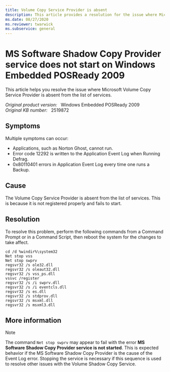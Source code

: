 ```yaml
---
title: Volume Copy Service Provider is absent
description: This article provides a resolution for the issue where Microsoft Volume Copy Service Provider is absent from the list of services.
ms.date: 08/27/2020
ms.reviewer: twarwick
ms.subservice: general
---
```

# MS Software Shadow Copy Provider service does not start on Windows Embedded POSReady 2009

This article helps you resolve the issue where Microsoft Volume Copy Service Provider is absent from the list of services.

_Original product version:_ &nbsp; Windows Embedded POSReady 2009  
_Original KB number:_ &nbsp; 2519872

## Symptoms

Multiple symptoms can occur:

- Applications, such as Norton Ghost, cannot run.
- Error code 12292 is written to the Application Event Log when Running Defrag.
- 0x80110401 errors in Application Event Log every time one runs a Backup.

## Cause

The Volume Copy Service Provider is absent from the list of services. This is because it is not registered properly and fails to start.

## Resolution

To resolve this problem, perform the following commands from a Command Prompt or in a Command Script, then reboot the system for the changes to take affect.

```console
cd /d %windir%\system32
Net stop vss
Net stop swprv
regsvr32 /s ole32.dll
regsvr32 /s oleaut32.dll
regsvr32 /s vss_ps.dll
vssvc /register
regsvr32 /s /i swprv.dll
regsvr32 /s /i eventcls.dll
regsvr32 /s es.dll
regsvr32 /s stdprov.dll
regsvr32 /s msxml.dll
regsvr32 /s msxml3.dll
```

## More information

> [!NOTE]
> The command `Net stop swprv` may appear to fail with the error **MS Software Shadow Copy Provider service is not started**. This is expected behavior if the MS Software Shadow Copy Provider is the cause of the Event Log error. Stopping the service is necessary if this sequence is used to resolve other issues with the Volume Shadow Copy Service.
